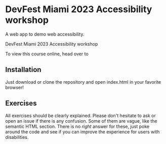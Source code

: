 #  DevFest Miami 2023 Accessibility workshop

A web app to demo web accessibility.

DevFest Miami 2023 Accessibility workshop

To view this course online, head over to []()

## Installation

Just download or clone the repository and open index.html in your favorite browser!

## Exercises

All exercises should be clearly explained. Please don't hesitate to ask or open an issue if there is any confusion. Some of them are vague, like the semantic HTML section. There is no _right_ answer for these, just poke around the code and see if you can improve the experience for users with disabilities.
